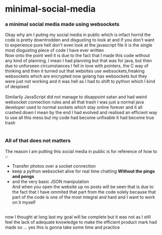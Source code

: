 # minimal-social-media
### a minimal social media made using websockets
Okay why am I puting my social media in public which is infact horrid the code is pretty downtrodden and disgusting to look at and if you don't want to experience pure hell don't even look at the javascript file it is the single most disgusting piece of code I have ever written<br>Now onto the point well it is due to the fact that I made this code without any kind of planning, I mean I had planning but that was for java, but then due to unforseen circumstances I fell in love with pointers, the C way of thinking and then it turned out that websites use websockets,freaking websockets which are encrypted now golang has websockets but they were just not working and it was hell as I had to shift to python which I kind of despised<br><br>Similarily JavaScript did not manage to disappoint satan and had weird websocket connection rules and all that trash I was just a normal java developer used to normal sockets which stay online forever and it all crashed down I mean by the end I had evolved and realised an efficient way to use all this mess but my code had become unfixable it had become true trash <br><br>
### All of that does not matters<br>
The reason I am putting this social media in public is for reference of how to :- <br>
- Transfer photos over a socket connection 
- keep a python websocket alive for real time chatting **Without the pings and pongs**
- and the very basic JSON manipulation<br>
And when you open the website up no posts will be seen that is due to the fact that I have ommited that part from the code solely because that part of the code is one of the most integral and hard and I want to work on it myself
<br>
now I thought at long last my goal will be complete but it was not as I still feel the lack of adequate knowledge to make the efficient product mark had made so ... yes this is gonna take some time and practice
